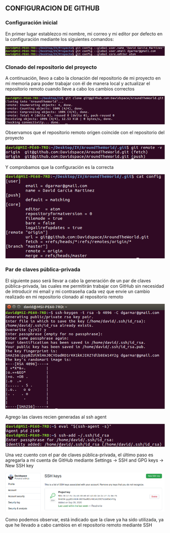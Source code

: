 ## CONFIGURACION DE GITHUB

### Configuración inicial
En primer lugar establezco mi nombre, mi correo y mi editor por defecto en la configuración mediante los siguientes comandos:

![Comandos para la configuración inicial](https://github.com/Davidspace/AroundTheWorld/blob/master/documentos/imagenes/comandosConfigLocal.png)

### Clonado del repositorio del proyecto
A continuación, llevo a cabo la clonación del repositorio de mi proyecto en mi memoria para poder trabajar con él de manera local y actualizar el repositorio remoto cuando lleve a cabo los cambios correctos

![Clonado del repositorio del proyecto](https://github.com/Davidspace/AroundTheWorld/blob/master/documentos/imagenes/clonadoProyecto.png)

Observamos que el repositorio remoto origen coincide con el repositorio del proyecto

![Repositorio origen](https://github.com/Davidspace/AroundTheWorld/blob/master/documentos/imagenes/remote.png)

Y comprobamos que la configuración es la correcta

![Configuración local](https://github.com/Davidspace/AroundTheWorld/blob/master/documentos/imagenes/configLocal.png)

### Par de claves pública-privada
El siguiente paso será llevar a cabo la generación de un par de claves pública-privada, las cuales me permitirán trabajar con GitHub sin necesidad de introducir mi email y mi contraseña cada vez que envie un cambio realizado en mi repositorio clonado al repositorio remoto

![Generación del par de claves pública-privada](https://github.com/Davidspace/AroundTheWorld/blob/master/documentos/imagenes/claves1.png)

Agrego las claves recien generadas al ssh agent

![Agregar claves al ssh agent](https://github.com/Davidspace/AroundTheWorld/blob/master/documentos/imagenes/claves2.png)

Una vez cuento con el par de claves pública-privada, el último paso es agregarla a mi cuenta de GitHub mediante Settings -> SSH and GPG keys -> New SSH key

![Agregar clave a GitHub](https://github.com/Davidspace/AroundTheWorld/blob/master/documentos/imagenes/claveGitHub.png)

Como podemos observar, está indicado que la clave ya ha sido utilizada, ya que he llevado a cabo cambios en el repositorio remoto mediante SSH
